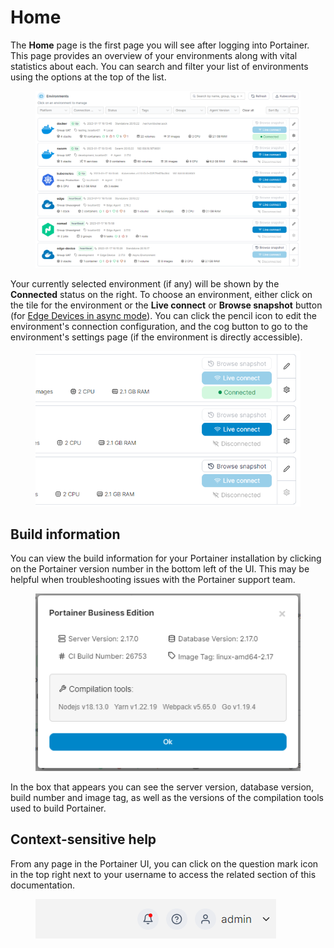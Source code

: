 # Home

The **Home** page is the first page you will see after logging into Portainer. This page provides an overview of your environments along with vital statistics about each. You can search and filter your list of environments using the options at the top of the list.

<figure><img src="../.gitbook/assets/2.17-home.png" alt=""><figcaption></figcaption></figure>

Your currently selected environment (if any) will be shown by the **Connected** status on the right. To choose an environment, either click on the tile for the environment or the **Live connect** or **Browse snapshot** button (for [Edge Devices in async mode](../admin/settings/edge/devices/#browsing-your-edge-device)). You can click the pencil icon to edit the environment's connection configuration, and the cog button to go to the environment's settings page (if the environment is directly accessible).

<figure><img src="../.gitbook/assets/2.17-home-rightoptions.png" alt=""><figcaption></figcaption></figure>

## Build information

You can view the build information for your Portainer installation by clicking on the Portainer version number in the bottom left of the UI. This may be helpful when troubleshooting issues with the Portainer support team.

<figure><img src="../.gitbook/assets/2.17-home-buildinfo.png" alt=""><figcaption></figcaption></figure>

In the box that appears you can see the server version, database version, build number and image tag, as well as the versions of the compilation tools used to build Portainer.&#x20;

## Context-sensitive help

From any page in the Portainer UI, you can click on the question mark icon in the top right next to your username to access the related section of this documentation.&#x20;

<figure><img src="../.gitbook/assets/2.16-notification-icon.png" alt=""><figcaption></figcaption></figure>
